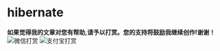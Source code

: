 # hibernate
**如果觉得我的文章对您有帮助,请予以打赏。您的支持将鼓励我继续创作!谢谢！**
![微信打赏](http://img.blog.csdn.net/20161120140715209)
![支付宝打赏](http://img.blog.csdn.net/20161120140741975)
